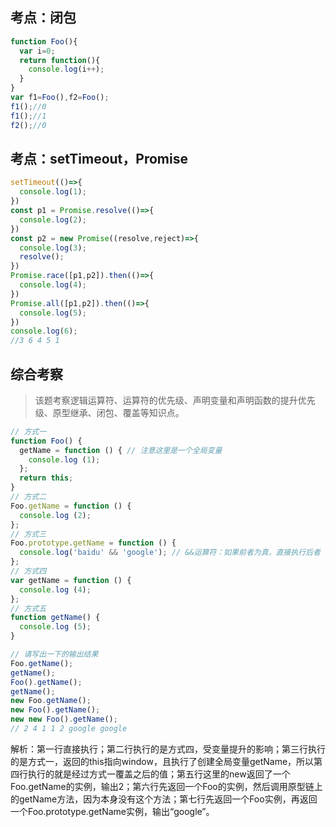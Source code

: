 ## 考点：闭包

```JavaScript
function Foo(){
  var i=0;
  return function(){
    console.log(i++);
  }
}
var f1=Foo(),f2=Foo();
f1();//0
f1();//1
f2();//0
```



## 考点：setTimeout，Promise

```javascript
setTimeout(()=>{
  console.log(1);
})
const p1 = Promise.resolve(()=>{
  console.log(2);
})
const p2 = new Promise((resolve,reject)=>{
  console.log(3);
  resolve();
})
Promise.race([p1,p2]).then(()=>{
  console.log(4);
})
Promise.all([p1,p2]).then(()=>{
  console.log(5);
})
console.log(6);
//3 6 4 5 1
```



## 综合考察

> 该题考察逻辑运算符、运算符的优先级、声明变量和声明函数的提升优先级、原型继承、闭包、覆盖等知识点。

```javascript
// 方式一
function Foo() {
  getName = function () { // 注意这里是一个全局变量
    console.log (1); 
  };
  return this;
}
// 方式二
Foo.getName = function () { 
  console.log (2); 
};
// 方式三
Foo.prototype.getName = function () { 
  console.log('baidu' && 'google'); // &&运算符：如果前者为真，直接执行后者
};
// 方式四
var getName = function () { 
  console.log (4);
};
// 方式五
function getName() { 
  console.log (5);
}

// 请写出一下的输出结果
Foo.getName(); 
getName(); 
Foo().getName();  
getName();  
new Foo.getName();  
new Foo().getName();  
new new Foo().getName(); 
// 2 4 1 1 2 google google
```

解析：第一行直接执行；第二行执行的是方式四，受变量提升的影响；第三行执行的是方式一，返回的this指向window，且执行了创建全局变量getName，所以第四行执行的就是经过方式一覆盖之后的值；第五行这里的new返回了一个Foo.getName的实例，输出2；第六行先返回一个Foo的实例，然后调用原型链上的getName方法，因为本身没有这个方法；第七行先返回一个Foo实例，再返回一个Foo.prototype.getName实例，输出“google”。